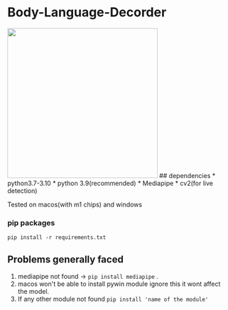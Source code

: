 # Body-Language-Decorder
<img src="./Decoder_in_action.gif" width="338">
## dependencies
* python3.7-3.10
* python 3.9(recommended)
* Mediapipe
* cv2(for live detection)

Tested on macos(with m1 chips) and windows

### pip packages
`pip install -r requirements.txt` 

## Problems generally faced
1. mediapipe not found -> `pip install mediapipe` .
2. macos won't be able to install pywin module ignore this it wont affect the model.
3. If any other module not found `pip install 'name of the module'`
